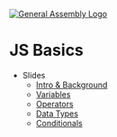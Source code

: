 [![General Assembly Logo](https://camo.githubusercontent.com/1a91b05b8f4d44b5bbfb83abac2b0996d8e26c92/687474703a2f2f692e696d6775722e636f6d2f6b6538555354712e706e67)](https://generalassemb.ly/education/web-development-immersive)

# JS Basics

- Slides
  - [Intro & Background](slides/js_background.pdf)
  - [Variables](slides/js_variables.pdf)
  - [Operators](slides/js_operators.pdf)
  - [Data Types](slides/js_data_types.pdf)
  - [Conditionals](slides/js_conditionals.pdf)

